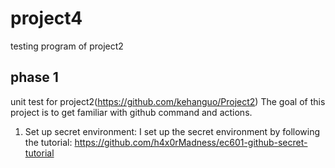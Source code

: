 # project4
testing program of project2
## phase 1 
unit test for project2(https://github.com/kehanguo/Project2)
The goal of this project is to get familiar with github command and actions.

1. Set up secret environment: I set up the secret environment by following the tutorial: https://github.com/h4x0rMadness/ec601-github-secret-tutorial

